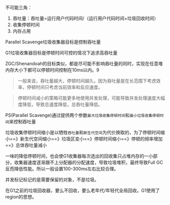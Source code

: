 不可能三角：

1. 吞吐量：吞吐量=运行用户代码时间/（运行用户代码时间+垃圾回收时间）
2. 收集停顿时间
3. 内存占用

Parallel Scavenge垃圾收集器目标是控制吞吐量

G1垃圾收集器目标是停顿时间可控的情况下追求高吞吐量

ZGC/Shenandoah的目标类似，都是尽可能不影响吞吐量的同时，实现在任意堆内存大小下都可以停顿时间控制在10ms以内。9



> 一般来说，吞吐量越大，停顿时间越久。因为吞吐量是在长范围下考虑效率，停顿时间只考虑当前效率和反应速度。



>停顿时间减小的策略可能更多地使用并发处理，可能导致并发处理速度大幅度降低，导致总速度降低，总吞吐量降低。



PS(Parallel Scavenge)通过提供两个参数`最大垃圾收集停顿时间`和`最小垃圾收集停顿时间`来控制吞吐量

垃圾收集停顿时间缩小是以牺牲`吞吐量`和`新生代空间`为代价换取的，为了停顿时间缩小==》新生代空间缩小==》垃圾区变小==》停顿时间缩小==》停顿的频率增加==》总体吞吐量减小

一味的降低停顿时间，也会使G1收集器每次选出的回收集只占堆内存的一小部分，收集器速度逐渐跟不上分配器的分配速度，导致垃圾堆积，最终导致Full GC反而降低性能。所以一般设置100-300ms左右比较合理。



并发标记标记的是需要保留的对象，不是垃圾。

在G1之前的垃圾回收器，要么不回收，要么老年代/年轻代全局回收。G1使用了region的思想。